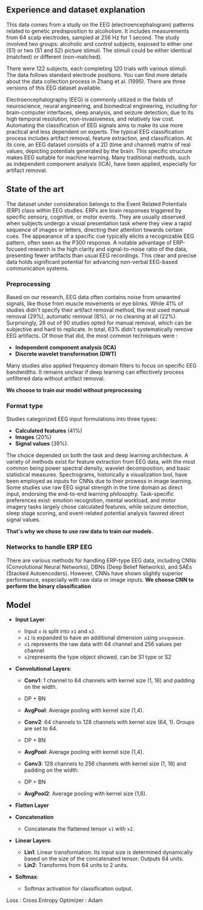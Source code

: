 
## Experience and dataset explanation

This data comes from a study on the EEG (electroencephalogram) patterns related to genetic predisposition to alcoholism. It includes measurements from 64 scalp electrodes, sampled at 256 Hz for 1 second. The study involved two groups: alcoholic and control subjects, exposed to either one (S1) or two (S1 and S2) picture stimuli. The stimuli could be either identical (matched) or different (non-matched).

There were 122 subjects, each completing 120 trials with various stimuli. The data follows standard electrode positions. You can find more details about the data collection process in Zhang et al. (1995). There are three versions of this EEG dataset available.

Electroencephalography (EEG) is commonly utilized in the fields of neuroscience, neural engineering, and biomedical engineering, including for brain-computer interfaces, sleep analysis, and seizure detection, due to its high temporal resolution, non-invasiveness, and relatively low cost. Automating the classification of EEG signals aims to make its use more practical and less dependent on experts. The typical EEG classification process includes artifact removal, feature extraction, and classification. At its core, an EEG dataset consists of a 2D (time and channel) matrix of real values, depicting potentials generated by the brain. This specific structure makes EEG suitable for machine learning. Many traditional methods, such as independent component analysis (ICA), have been applied, especially for artifact removal.

## State of the art

The dataset under consideration belongs to the Event Related Potentials (ERP) class within EEG studies. ERPs are brain responses triggered by specific sensory, cognitive, or motor events. They are usually observed when subjects undergo a visual presentation task where they view a rapid sequence of images or letters, directing their attention towards certain cues. The appearance of a specific cue typically elicits a recognizable EEG pattern, often seen as the P300 response. A notable advantage of ERP-focused research is the high clarity and signal-to-noise ratio of the data, presenting fewer artifacts than usual EEG recordings. This clear and precise data holds significant potential for advancing non-verbal EEG-based communication systems.
### Preprocessing 

Based on our research, EEG data often contains noise from unwanted signals, like those from muscle movements or eye blinks. While 41% of studies didn't specify their artifact removal method, the rest used manual removal (29%), automatic removal (8%), or no cleaning at all (22%). Surprisingly, 26 out of 90 studies opted for manual removal, which can be subjective and hard to replicate. In total, 63% didn't systematically remove EEG artifacts. Of those that did, the most common techniques were :

- **Independent component analysis (ICA)**
- **Discrete wavelet transformation (DWT)**

Many studies also applied frequency domain filters to focus on specific EEG bandwidths. It remains unclear if deep learning can effectively process unfiltered data without artifact removal.

**We choose to train our model without preprocessing**

### Format type

Studies categorized EEG input formulations into three types: 

- **Calculated features** (41%)
- **Images** (20%)
- **Signal values** (39%).

The choice depended on both the task and deep learning architecture. A variety of methods exist for feature extraction from EEG data, with the most common being power spectral density, wavelet decomposition, and basic statistical measures. Spectrograms, historically a visualization tool, have been employed as inputs for CNNs due to their prowess in image learning. Some studies use raw EEG signal strength in the time domain as direct input, endorsing the end-to-end learning philosophy. Task-specific preferences exist: emotion recognition, mental workload, and motor imagery tasks largely chose calculated features, while seizure detection, sleep stage scoring, and event-related potential analysis favored direct signal values.

**That's why we chose to use raw data to train our models.**

### Networks to handle ERP EEG 

There are various methods for handling ERP-type EEG data, including CNNs (Convolutional Neural Networks), DBNs (Deep Belief Networks), and SAEs (Stacked Autoencoders). However, CNNs have shown slightly superior performance, especially with raw data or image inputs.
**We choose CNN to perform the binary classification**

## Model

- **Input Layer**:
    
    - Input `x` is split into `x1` and `x2`.
    - `x1` is expanded to have an additional dimension using `unsqueeze`.
    - `x1` represents the raw data with 64 channel and 256 values per channel
    - `x2`represents the type object showed, can be S1 type or S2
    
- **Convolutional Layers**:
    
    - **Conv1**: 1 channel to 64 channels with kernel size (1, 16) and padding on the width.
    - DP + BN
    - **AvgPool**: Average pooling with kernel size (1,4).

    - **Conv2**: 64 channels to 128 channels with kernel size (64, 1). Groups are set to 64.
    -  DP + BN
    - **AvgPool**: Average pooling with kernel size (1,4).
        
    - **Conv3**: 128 channels to 256 channels with kernel size (1, 16) and padding on the width.
    - DP + BN
    - **AvgPool2**: Average pooling with kernel size (1,8).
        
- **Flatten Layer**
- **Concatenation**
    - Concatenate the flattened tensor `x1` with `x2`.
- **Linear Layers**:
    - **Lin1**: Linear transformation. Its input size is determined dynamically based on the size of the concatenated tensor. Outputs 64 units.
    - **Lin2**: Transforms from 64 units to 2 units.
- **Softmax**:
    - Softmax activation for classification output.

Loss : Cross Entropy
Optimizer : Adam

